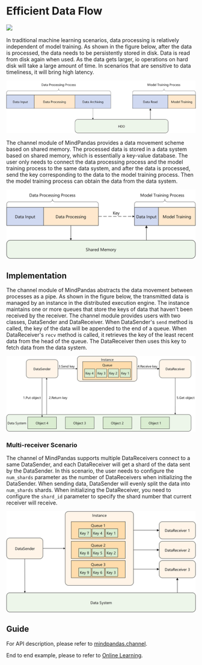 # Efficient Data Flow

<a href=“https://gitee.com/mindspore/docs/blob/master/docs/mindpandas/docs/source_en/mindpandas_channel.md” target="_blank"><img src="https://mindspore-website.obs.cn-north-4.myhuaweicloud.com/website-images/r2.0/resource/_static/logo_source_en.png"></a>

In traditional machine learning scenarios, data processing is relatively independent of model training. As shown in the figure below, after the data is processed, the data needs to be persistently stored in disk. Data is read from disk again when used. As the data gets larger, io operations on hard disk will take a large amount of time. In scenarios that are sensitive to data timeliness, it will bring high latency.

![data_io.png](images/mindpandas_io.png)

The channel module of MindPandas provides a data movement scheme based on shared memory. The processed data is stored in a data system based on shared memory, which is essentially a key-value database. The user only needs to connect the data processing process and the model training process to the same data system, and after the data is processed, send the key corresponding to the data to the model training process. Then the model training process can obtain the data from the data system.

![channel.png](images/mindpandas_channel.png)

## Implementation

The channel module of MindPandas abstracts the data movement between processes as a pipe. As shown in the figure below, the transmitted data is managed by an instance in the distributed execution engine. The instance maintains one or more queues that store the keys of data that haven't been received by the receiver. The channel module provides users with two classes, DataSender and DataReceiver. When DataSender's `send` method is called, the key of the data will be appended to the end of a queue. When DataReceiver's `recv` method is called, it retrieves the key of the least recent data from the head of the queue. The DataReceiver then uses this key to fetch data from the data system.

![channel_impl.png](images/mindpandas_channel_impl.png)

### Multi-receiver Scenario

The channel of MindPandas supports multiple DataReceivers connect to a same DataSender, and each DataReceiver will get a shard of the data sent by the DataSender. In this scenario, the user needs to configure the `num_shards` parameter as the number of DataReceivers when initializing the DataSender. When sending data, DataSender will evenly split the data into `num_shards` shards. When initializing the DataReceiver, you need to configure the `shard_id` parameter to specify the shard number that current receiver will receive.

![channel_multirecv.png](images/mindpandas_channel_multirecv.png)

## Guide

For API description, please refer to [mindpandas.channel](https://www.mindspore.cn/mindpandas/docs/en/master/mindpandas.channel.html).

End to end example, please to refer to [Online Learning](https://www.mindspore.cn/recommender/docs/en/master/online_learning.html#example).